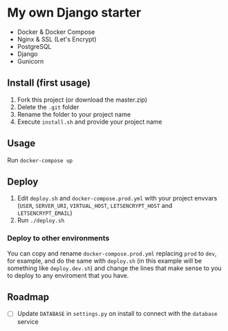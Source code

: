 # My own Django starter

- Docker & Docker Compose
- Nginx & SSL (Let's Encrypt)
- PostgreSQL
- Django
- Gunicorn

## Install (first usage)
1. Fork this project (or download the master.zip)
2. Delete the `.git` folder
3. Rename the folder to your project name
4. Execute `install.sh` and provide your project name

## Usage
Run `docker-compose up`

## Deploy
1. Edit `deploy.sh` and `docker-compose.prod.yml` with your project envvars (`USER`, `SERVER_URI`, `VIRTUAL_HOST`, `LETSENCRYPT_HOST` and `LETSENCRYPT_EMAIL`)
2. Run `./deploy.sh`

### Deploy to other environments
You can copy and rename `docker-compose.prod.yml` replacing `prod` to `dev`, for example, and do the same with `deploy.sh` (in this example will be something like `deploy.dev.sh`) and change the lines that make sense to you to deploy to any enviroment that you have.


## Roadmap
- [ ] Update `DATABASE` in `settings.py` on install to connect with the `database` service
